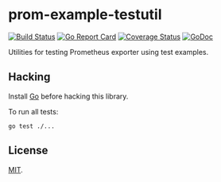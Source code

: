 # prom-example-testutil

[![Build Status](https://travis-ci.org/nieltg/prom-example-testutil.svg?branch=master)](https://travis-ci.org/nieltg/prom-example-testutil)
[![Go Report Card](https://goreportcard.com/badge/github.com/nieltg/prom-example-testutil)](https://goreportcard.com/report/github.com/nieltg/prom-example-testutil)
[![Coverage Status](https://coveralls.io/repos/github/nieltg/prom-example-testutil/badge.svg?branch=master)](https://coveralls.io/github/nieltg/prom-example-testutil?branch=master)
[![GoDoc](https://godoc.org/github.com/nieltg/prom-example-testutil?status.svg)](https://godoc.org/github.com/nieltg/prom-example-testutil)

Utilities for testing Prometheus exporter using test examples.

## Hacking

Install [Go](https://golang.org/dl) before hacking this library.

To run all tests:
```
go test ./...
```

## License

[MIT](LICENSE).
